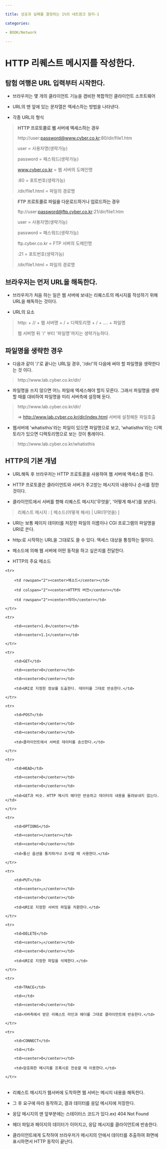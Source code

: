 ---
title: 성공과 실패를 결정하는 1%의 네트원크 원리-1
categories:
- BOOK/Network
---
# HTTP 리퀘스트 메시지를 작성한다.<br/>
## 탐험 여행은 URL 입력부터 시작한다.<br/>
- 브라우저는 몇 개의 클라이언트 기능을 겸비한 복합적인 클라이언트 소프트웨어<br/>
- URL의 맨 앞에 있는 문자열은 엑세스하는 방법을 나타낸다.<br/>
- 각종 URL의 형식
<blockquote><b>HTTP 프로토콜로 웹 서버에 엑세스하는 경우</b><br/>
http://user:password@www.cyber.co.kr:80/dir/file1.htm<br/>
user = 사용자명(생략가능)<br/>
password = 패스워드(생략가능)<br/>
www.cyber.co.kr = 웹 서버의 도메인명<br/>
:80 = 포트번호(생략가능)<br/>
/dir/file1.html = 파일의 경로명
</blockquote>
<blockquote><b>FTP 프로토콜로 파일을 다운로드하거나 업로드하는 경우</b><br/>
ftp://user:password@ftp.cyber.co.kr:21/dir/file1.htm<br/>
user = 사용자명(생략가능)<br/>
password = 패스워드(생략가능)<br/>
ftp.cyber.co.kr = FTP 서버의 도메인명<br/>
:21 = 포트번호(생략가능)<br/>
/dir/file1.html = 파일의 경로명
</blockquote>

## 브라우저는 먼저 URL을 해독한다.<br/>
- 브라우저가 처음 하는 일은 웹 서버에 보내는 리퀘스트의 메시지를 작성하기 위해 URL을 해독하는 것이다.<br/>
- URL의 요소
<blockquote>http: + // + 웹 서버명 + / + 디렉토리명 + / + .... + 파일명<br/>
웹 서버명 뒤 '/' 부터 '파일명'까지는 생략가능하다.
</blockquote>

## 파일명을 생략한 경우<br/>
- 다음과 같이 '/'로 끝나는 URL일 경우, '/dir/'의 다음에 써야 할 파일명을 생략한다는 것 이다.
<blockquote>http://www.lab.cyber.co.kr/dir/
</blockquote>

- 파일명을 쓰지 않으면 어느 파일에 엑세스해야 할지 모른다. 그래서 파일명을 생략할 때를 대비하여 파일명을 미리 서버측에 설정해 둔다.
<blockquote>http://www.lab.cyber.co.kr/dir/<br/>
=> http://www.lab.cyber.co.kr/dir/index.html 서버에 설정해둔 파일호출
</blockquote>

- 웹서버에 'whatisthis'라는 파일이 있으면 파일명으로 보고, 'whatisthis'라는 디렉토리가 있으면 디렉토리명으로 보는 것이 통례이다.
<blockquote>http://www.lab.cyber.co.kr/whatisthis</blockquote>

## HTTP의 기본 개념<br/>
- URL해독 후 브라우저는 HTTP 프로토콜을 사용하여 웹 서버에 액세스를 한다.
- HTTP 프로토콜은 클라이언트와 서버가 주고받는 메시지의 내용이나 순서를 정한 것이다.
- 클라이언트에서 서버를 향해 리퀘스트 메시지('무엇을', '어떻게 해서')를 보낸다.
<blockquote>리퀘스트 메시지 : [ 메소드(어떻게 해서) | URI(무엇을) ]</blockquote>

- URI는 보통 페이지 데이터를 저장한 파일의 이름이나 CGI 프로그램의 파일명을 URI로 쓴다.<br/>
- http:로 시작하는 URL을 그대로도 쓸 수 있다. 엑세스 대상을 통칭하는 말이다.<br/>
- 메소드에 의해 웹 서버에 어떤 동작을 하고 싶은지를 전달한다.<br/>
- HTTP의 주요 메소드
<table>
	<tr>
		<td rowspan="2"><center>메소드</center></td>
        <td colspan="2"><center>HTTP의 버전</center></td>
        <td rowspan="2"><center>의미</center></td>
	</tr>
    <tr>
    	<td><center>1.0</center></td>
        <td><center>1.1</center></td>
    </tr>
    <tr>
    	<td>GET</td>
        <td><center>O</center></td>
        <td><center>O</center></td>
        <td>URI로 지정한 정보를 도출한다. 데이터를 그대로 반송한다.</td>
    </tr>
    <tr>
    	<td>POST</td>
        <td><center>O</center></td>
        <td><center>O</center></td>
        <td>클라이언트에서 서버로 데이터를 송신한다.</td>
    </tr>
    <tr>
    	<td>HEAD</td>
        <td><center>O</center></td>
        <td><center>O</center></td>
        <td>GET과 비슷. HTTP 메시지 헤더만 반송하고 데이터의 내용을 돌려보내지 않는다.</td>
    </tr>
    <tr>
    	<td>OPTIONS</td>
        <td><center></center></td>
        <td><center>O</center></td>
        <td>통신 옵션을 통지하거나 조사할 때 사용한다.</td>
    </tr>
    <tr>
    	<td>PUT</td>
        <td><center>△</center></td>
        <td><center>O</center></td>
        <td>URI로 지정한 서버의 파일을 치환한다.</td>
    </tr>
    <tr>
    	<td>DELETE</td>
        <td><center>△</center></td>
        <td><center>O</center></td>
        <td>URI로 지정한 파일을 삭제한다.</td>
    </tr>
    <tr>
    	<td>TRACE</td>
        <td></td>
        <td><center>O</center></td>
        <td>서버측에서 받은 리퀘스트 라인과 헤더를 그대로 클라이언트에 반송한다.</td>
    </tr>
    <tr>
    	<td>CONNECT</td>
        <td></td>
        <td><center>O</center></td>
        <td>암호화한 메시지를 프록시로 전송할 때 이용한다.</td>
    </tr>
</table>

- 리퀘스트 메시지가 웹서버에 도착하면 웹 서버는 메시지 내용을 해독한다.<br/>
- 그 후 요구에 따라 동작하고, 결과 데이터를 응답 메시지에 저장한다.<br/>
- 응답 메시지의 맨 앞부분에는 스테이터스 코드가 있다.ex) 404 Not Found<br/>
- 헤더 파일과 페이지의 데이터가 이어지고, 응답 메시지를 클라이언트에 반송한다.<br/>
- 클라이언트에게 도착하여 브라우저가 메시지의 안에서 데이터를 추출하여 화면에 표시하면서 HTTP 동작이 끝난다.<br/>